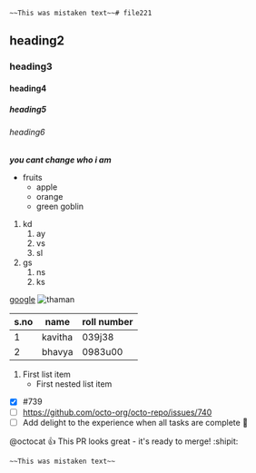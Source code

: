 	~~This was mistaken text~~# file221
## heading2
### heading3
#### heading4
##### heading5
###### heading6
***you cant change who i am***
* fruits
  * apple
  * orange 
  * green goblin 
1. kd
    1. ay
    2. vs
    3. sl
2. gs
    1. ns
    2. ks
   
[google](https://www.vrsiddhartha.ac.in/)
![thaman](https://chaibisket.com/wp-content/uploads/2021/12/akhandss-copy.jpg)

s.no|name|roll number
-----|----|----------
1|kavitha|039j38
2|bhavya|0983u00
1. First list item
   - First nested list item
- [x] #739
- [ ] https://github.com/octo-org/octo-repo/issues/740
- [ ] Add delight to the experience when all tasks are complete :tada:

@octocat :+1: This PR looks great - it's ready to merge! :shipit:


	~~This was mistaken text~~
